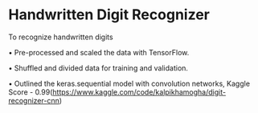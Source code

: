 # Handwritten Digit Recognizer

To recognize handwritten digits

• Pre-processed and scaled the data with TensorFlow.

• Shuffled and divided data for training and validation.

• Outlined the keras.sequential model with convolution networks, Kaggle Score - 0.99(https://www.kaggle.com/code/kalpikhamogha/digit-recognizer-cnn)
